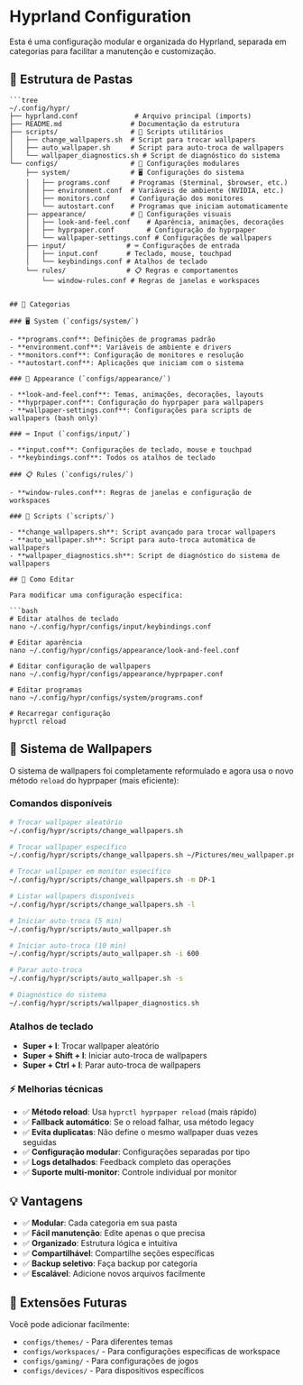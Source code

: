 # Hyprland Configuration

Esta é uma configuração modular e organizada do Hyprland, separada em categorias para facilitar a manutenção e customização.

## 📁 Estrutura de Pastas

```tree
```tree
~/.config/hypr/
├── hyprland.conf              # Arquivo principal (imports)
├── README.md                 # Documentação da estrutura
├── scripts/                  # 📜 Scripts utilitários
│   ├── change_wallpapers.sh  # Script para trocar wallpapers
│   ├── auto_wallpaper.sh     # Script para auto-troca de wallpapers
│   └── wallpaper_diagnostics.sh # Script de diagnóstico do sistema
└── configs/                  # 📁 Configurações modulares
    ├── system/               # 🖥️ Configurações do sistema
    │   ├── programs.conf     # Programas ($terminal, $browser, etc.)
    │   ├── environment.conf  # Variáveis de ambiente (NVIDIA, etc.)
    │   ├── monitors.conf     # Configuração dos monitores
    │   └── autostart.conf    # Programas que iniciam automaticamente
    ├── appearance/           # 🎨 Configurações visuais
    │   ├── look-and-feel.conf    # Aparência, animações, decorações
    │   ├── hyprpaper.conf        # Configuração do hyprpaper
    │   └── wallpaper-settings.conf # Configurações de wallpapers
    ├── input/               # ⌨️ Configurações de entrada
    │   ├── input.conf       # Teclado, mouse, touchpad
    │   └── keybindings.conf # Atalhos de teclado
    └── rules/               # 📋 Regras e comportamentos
        └── window-rules.conf # Regras de janelas e workspaces
```
```

## 🎯 Categorias

### 🖥️ System (`configs/system/`)

- **programs.conf**: Definições de programas padrão
- **environment.conf**: Variáveis de ambiente e drivers
- **monitors.conf**: Configuração de monitores e resolução
- **autostart.conf**: Aplicações que iniciam com o sistema

### 🎨 Appearance (`configs/appearance/`)

- **look-and-feel.conf**: Temas, animações, decorações, layouts
- **hyprpaper.conf**: Configuração do hyprpaper para wallpapers
- **wallpaper-settings.conf**: Configurações para scripts de wallpapers (bash only)

### ⌨️ Input (`configs/input/`)

- **input.conf**: Configurações de teclado, mouse e touchpad
- **keybindings.conf**: Todos os atalhos de teclado

### 📋 Rules (`configs/rules/`)

- **window-rules.conf**: Regras de janelas e configuração de workspaces

### 📜 Scripts (`scripts/`)

- **change_wallpapers.sh**: Script avançado para trocar wallpapers
- **auto_wallpaper.sh**: Script para auto-troca automática de wallpapers
- **wallpaper_diagnostics.sh**: Script de diagnóstico do sistema de wallpapers

## 🔧 Como Editar

Para modificar uma configuração específica:

```bash
# Editar atalhos de teclado
nano ~/.config/hypr/configs/input/keybindings.conf

# Editar aparência
nano ~/.config/hypr/configs/appearance/look-and-feel.conf

# Editar configuração de wallpapers
nano ~/.config/hypr/configs/appearance/hyprpaper.conf

# Editar programas
nano ~/.config/hypr/configs/system/programs.conf

# Recarregar configuração
hyprctl reload
```

## 🎨 Sistema de Wallpapers

O sistema de wallpapers foi completamente reformulado e agora usa o novo método `reload` do hyprpaper (mais eficiente):

### Comandos disponíveis

```bash
# Trocar wallpaper aleatório
~/.config/hypr/scripts/change_wallpapers.sh

# Trocar wallpaper específico
~/.config/hypr/scripts/change_wallpapers.sh ~/Pictures/meu_wallpaper.png

# Trocar wallpaper em monitor específico
~/.config/hypr/scripts/change_wallpapers.sh -m DP-1

# Listar wallpapers disponíveis
~/.config/hypr/scripts/change_wallpapers.sh -l

# Iniciar auto-troca (5 min)
~/.config/hypr/scripts/auto_wallpaper.sh

# Iniciar auto-troca (10 min)
~/.config/hypr/scripts/auto_wallpaper.sh -i 600

# Parar auto-troca
~/.config/hypr/scripts/auto_wallpaper.sh -s

# Diagnóstico do sistema
~/.config/hypr/scripts/wallpaper_diagnostics.sh
```

### Atalhos de teclado

- **Super + I**: Trocar wallpaper aleatório
- **Super + Shift + I**: Iniciar auto-troca de wallpapers  
- **Super + Ctrl + I**: Parar auto-troca de wallpapers

### ⚡ Melhorias técnicas

- ✅ **Método reload**: Usa `hyprctl hyprpaper reload` (mais rápido)
- ✅ **Fallback automático**: Se o reload falhar, usa método legacy
- ✅ **Evita duplicatas**: Não define o mesmo wallpaper duas vezes seguidas
- ✅ **Configuração modular**: Configurações separadas por tipo
- ✅ **Logs detalhados**: Feedback completo das operações
- ✅ **Suporte multi-monitor**: Controle individual por monitor

## 💡 Vantagens

- ✅ **Modular**: Cada categoria em sua pasta
- ✅ **Fácil manutenção**: Edite apenas o que precisa
- ✅ **Organizado**: Estrutura lógica e intuitiva
- ✅ **Compartilhável**: Compartilhe seções específicas
- ✅ **Backup seletivo**: Faça backup por categoria
- ✅ **Escalável**: Adicione novos arquivos facilmente

## 🚀 Extensões Futuras

Você pode adicionar facilmente:

- `configs/themes/` - Para diferentes temas
- `configs/workspaces/` - Para configurações específicas de workspace
- `configs/gaming/` - Para configurações de jogos
- `configs/devices/` - Para dispositivos específicos
